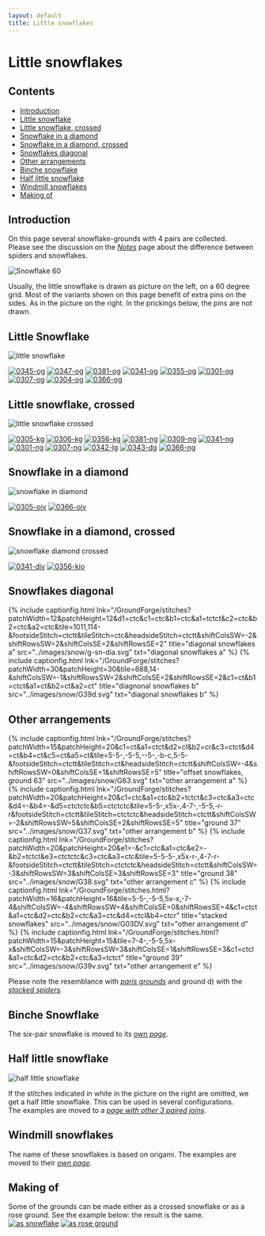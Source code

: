 ```yaml
---
layout: default
title: Little snowflakes
---
```


# Little snowflakes

## Contents

* [Introduction](#introduction)
* [Little snowflake](#little-snowflake)
* [Little snowflake, crossed](#little-snowflake-crossed)
* [Snowflake in a diamond](#snowflake-in-a-diamond)
* [Snowflake in a diamond, crossed](#snowflake-in-a-diamond-crossed)
* [Snowflakes diagonal](#snowflakes-diagonal)
* [Other arrangements](#other-arrangements)
* [Binche snowflake](#binche-snowflake)
* [Half little snowflake](#half-little-snowflake)
* [Windmill snowflakes](#windmill-snowflakes)
* [Making of](#making-of)

## Introduction

On this page several snowflake-grounds with 4 pairs are collected.     
Please see the discussion on the [_Notes_][page-tips] page about the difference between spiders and snowflakes.     

![Snowflake 60][p-snow-60]

Usually, the little snowflake is drawn as picture on the left, on a 60 degree grid. Most of the variants shown on this page benefit of extra pins on the sides. As in the picture on the right. In the prickings below, the pins are not drawn.             
<p style="clear: both"></p>

[p-snow-60]: ../images/snow/w-little-snow.png?align=right "snowflake drawing"

## Little Snowflake

![little snowflake][p-little-snow]

[![0345-og][P-0345-og]][T-0345-og] 
[![0347-og][P-0347-og]][T-0347-og] 
[![0381-og][P-0381-og]][T-0381-og] 
[![0341-og][P-0341-og]][T-0341-og] 
[![0355-og][P-0355-og]][T-0355-og] 
[![0301-og][P-0301-og]][T-0301-og] 
[![0307-og][P-0307-og]][T-0307-og] 
[![0304-og][P-0304-og]][T-0304-og] 
[![0366-og][P-0366-og]][T-0366-og]
<p style="clear: both"></p>

[p-little-snow]: ../images/snow/g-sn-oo.svg?align=right "little snowflake"
[P-0345-og]: ../images/snow/0345-og.png "0345-O"
[P-0347-og]: ../images/snow/0347-og.png "0347-O"
[P-0381-og]: ../images/snow/0381-og.png "0381-O"
[P-0341-og]: ../images/snow/0341-og.png "half stitch spider, 0341-O"
[P-0304-og]: ../images/snow/0304-og.png "0304-O"
[P-0355-og]: ../images/snow/0355-og.png "0355-O"
[P-0301-og]: ../images/snow/0301-og.png "s Gravenmoers, 0301-O"
[P-0307-og]: ../images/snow/0307-og.png "0307-O"
[P-0366-og]: ../images/snow/0366-og.png "0366-O"

[T-0345-og]: /GroundForge/stitches?patchWidth=12&patchHeight=20&c1=cr&a1=cl&b2=ctc&c3=c&a3=c&d4=tct&b4=tct&tile=5-5-,-5--,B-C-,-5-5&footsideStitch=ctctt&tileStitch=ct&headsideStitch=ctctt&shiftColsSW=-2&shiftRowsSW=4&shiftColsSE=2&shiftRowsSE=4
[T-0347-og]: /GroundForge/stitches?patchWidth=12&patchHeight=20&c1=c&a1=c&b2=ctc&c3=c&a3=c&d4=tct&b4=tct&tile=5-5-,-5--,B-C-,-5-5&footsideStitch=ctctt&tileStitch=ct&headsideStitch=ctctt&shiftColsSW=-2&shiftRowsSW=4&shiftColsSE=2&shiftRowsSE=4
[T-0381-og]: /GroundForge/stitches?patchWidth=12&patchHeight=20&c1=ct&a1=ct&b2=ct&c3=ct&a3=ct&d4=ct&b4=ct&tile=5-5-,-5--,B-C-,-5-5&footsideStitch=ctctt&tileStitch=ct&headsideStitch=ctctt&shiftColsSW=-2&shiftRowsSW=4&shiftColsSE=2&shiftRowsSE=4
[T-0341-og]: /GroundForge/stitches?patchWidth=12&patchHeight=16&c1=ctr&a1=ctl&b2=ctct&c3=ct&a3=ct&d4=ct&b4=ct&tile=5-5-,-5--,B-C-,-5-5&footsideStitch=ctctt&tileStitch=ct&headsideStitch=ctctt&shiftColsSW=-2&shiftRowsSW=4&shiftColsSE=2&shiftRowsSE=4
[T-0304-og]: /GroundForge/stitches?patchWidth=12&patchHeight=16&c1=cr&a1=cl&b2=c&c3=c&a3=c&d4=ctct&b4=tctc&tile=5-5-,-5--,B-C-,-5-5&footsideStitch=ctctt&tileStitch=c&headsideStitch=ctctt&shiftColsSW=-2&shiftRowsSW=4&shiftColsSE=2&shiftRowsSE=4
[T-0355-og]: /GroundForge/stitches?patchWidth=12&patchHeight=16&c1=cr&a1=cl&b2=ctc&c3=c&a3=c&d4=tctct&b4=tctct&tile=5-5-,-5--,B-C-,-5-5&footsideStitch=ctctt&tileStitch=ctct&headsideStitch=ctctt&shiftColsSW=-2&shiftRowsSW=4&shiftColsSE=2&shiftRowsSE=4
[T-0301-og]: /GroundForge/stitches?patchWidth=12&patchHeight=16&c1=ctr&a1=ctl&b2=ct&c3=ct&a3=ct&d4=cttct&b4=cttct&tile=5-5-,-5--,B-C-,-5-5&footsideStitch=ctctt&tileStitch=ctct&headsideStitch=ctctt&shiftColsSW=-2&shiftRowsSW=4&shiftColsSE=2&shiftRowsSE=4
[T-0307-og]: /GroundForge/stitches?patchWidth=12&patchHeight=16&c1=ct&a1=ct&b2=ctct&c3=c&a3=c&d4=tctct&b4=tctct&tile=5-5-,-5--,B-C-,-5-5&footsideStitch=ctctt&tileStitch=ctct&headsideStitch=ctctt&shiftColsSW=-2&shiftRowsSW=4&shiftColsSE=2&shiftRowsSE=4
[T-0366-og]: /GroundForge/stitches?patchWidth=16&patchHeight=20&c1=ctc&a1=ctc&b2=tctct&c3=ctc&a3=ctc&d4=ctc&b4=ctc&tile=5-5-,-5--,B-C-,-5-5&footsideStitch=ctctt&tileStitch=ctc&headsideStitch=ctctt&shiftColsSW=-2&shiftRowsSW=4&shiftColsSE=2&shiftRowsSE=4

## Little snowflake, crossed

![little snowflake crossed][p-sn-cr]

[![0305-kg][P-0305-kg]][T-0305-kg]
[![0306-kg][P-0306-kg]][T-0306-kg] 
[![0356-kg][P-0356-kg]][T-0356-kg] 
[![0381-ng][P-0381-ng]][T-0381-ng] 
[![0309-ng][P-0309-ng]][T-0309-ng] 
[![0341-ng][P-0341-ng]][T-0341-ng] 
[![0301-ng][P-0301-ng]][T-0301-ng] 
[![0307-ng][P-0307-ng]][T-0307-ng] 
[![0342-lg][P-0342-lg]][T-0342-lg] 
[![0343-dg][P-0343-dg]][T-0343-dg] 
[![0366-ng][P-0366-ng]][T-0366-ng] 
<p style="clear: both"></p>

[p-sn-cr]: ../images/snow/g-sn-cr.svg?align=right "little snowflake, crossed"
[P-0305-kg]: ../images/snow/0305-kg.png "0305-K"
[P-0306-kg]: ../images/snow/0306-kg.png "0306-K"
[P-0356-kg]: ../images/snow/0356-kg.png "0356-K"
[P-0381-ng]: ../images/snow/0381-ng.png "0381-N"
[P-0309-ng]: ../images/snow/0309-ng.png "0309-N"
[P-0341-ng]: ../images/snow/0341-ng.png "0341-N"
[P-0301-ng]: ../images/snow/0301-ng.png "s Gravenmoers, 0301-N"
[P-0307-ng]: ../images/snow/0307-ng.png "0307-N"
[P-0342-lg]: ../images/snow/0342-lg.png "0342-L"
[P-0343-dg]: ../images/snow/0343-dg.png "0343-D"
[P-0366-ng]: ../images/snow/0366-ng.png "0366-N"

[T-0305-kg]: /GroundForge/stitches?patchWidth=24&patchHeight=24&e1=c&c1=c&h2=tctct&f2=c&d2=tctct&b2=c&g3=cl&a3=cr&h4=tct&tile=--B-C---,-E-5-O-K,5-----5-,-------5&footsideStitch=ctctt&tileStitch=ct&headsideStitch=ctctt&shiftColsSW=-4&shiftRowsSW=4&shiftColsSE=4&shiftRowsSE=4
[T-0306-kg]: /GroundForge/stitches?patchWidth=24&patchHeight=24&c1=c&e1=c&b2=c&d2=tctc&f2=c&h2=ctct&a3=cr&g3=cl&h4=tct&shiftColsSE=4&shiftRowsSE=4&shiftColsSW=-4&shiftRowsSW=4&tile=--B-C---,-E-5-O-K,5-----5-,-------5
[T-0356-kg]: /GroundForge/stitches?patchWidth=20&patchHeight=20&e1=c&c1=c&h2=ctct&f2=c&d2=tctc&b2=c&g3=cl&a3=cr&h4=ctc&tile=--B-C---,-E-5-O-K,5-----5-,-------5&footsideStitch=ctctt&tileStitch=ct&headsideStitch=ctctt&shiftColsSW=-4&shiftRowsSW=4&shiftColsSE=4&shiftRowsSE=4
[T-0381-ng]: /GroundForge/stitches?patchWidth=20&patchHeight=20&e1=ct&c1=ct&h2=ct&f2=ct&d2=ct&b2=ct&g3=ct&a3=ct&h4=ct&tile=--B-C---,-E-5-O-K,5-----5-,-------5&footsideStitch=ctctt&tileStitch=ct&headsideStitch=ctctt&shiftColsSW=-4&shiftRowsSW=4&shiftColsSE=4&shiftRowsSE=4
[T-0309-ng]: /GroundForge/stitches?patchWidth=24&patchHeight=24&e1=c&c1=c&h2=ctc&f2=tct&d2=ctc&b2=tct&g3=cl&a3=cr&h4=tct&tile=--B-C---,-E-5-O-K,5-----5-,-------5&footsideStitch=ctctt&tileStitch=ctct&headsideStitch=ctctt&shiftColsSW=-4&shiftRowsSW=4&shiftColsSE=4&shiftRowsSE=4
[T-0341-ng]: /GroundForge/stitches?patchWidth=20&patchHeight=20&e1=ct&c1=ct&h2=ct&f2=ct&d2=ct&b2=ct&g3=ct&a3=ct&h4=ctct&tile=--B-C---,-E-5-O-K,5-----5-,-------5&footsideStitch=ctctt&tileStitch=ct&headsideStitch=ctctt&shiftColsSW=-4&shiftRowsSW=4&shiftColsSE=4&shiftRowsSE=4
[T-0301-ng]: /GroundForge/stitches?patchWidth=16&patchHeight=16&e1=ct&c1=ct&h2=cttct&f2=ct&d2=cttct&b2=ct&g3=ctl&a3=ctr&h4=ct&tile=--B-C---,-E-5-O-K,5-----5-,-------5&tileStitch=ct&shiftColsSW=-4&shiftRowsSW=4&shiftColsSE=4&shiftRowsSE=4
[T-0307-ng]: /GroundForge/stitches?patchWidth=24&patchHeight=24&e1=ct&c1=ct&h2=ctct&f2=ct&d2=ctct&b2=ct&g3=ct&a3=ct&h4=ctct&tile=--B-C---,-E-5-O-K,5-----5-,-------5&footsideStitch=ctctt&tileStitch=ct&headsideStitch=ctctt&shiftColsSW=-4&shiftRowsSW=4&shiftColsSE=4&shiftRowsSE=4
[T-0342-lg]: /GroundForge/stitches?patchWidth=20&patchHeight=20&e1=c&c1=c&h2=ct&f2=ctc&d2=tc&b2=ctc&g3=ct&a3=ct&h4=ctct&tile=--B-C---,-E-5-O-K,5-----5-,-------5&footsideStitch=ctctt&tileStitch=ctct&headsideStitch=ctctt&shiftColsSW=-4&shiftRowsSW=4&shiftColsSE=4&shiftRowsSE=4
[T-0343-dg]: /GroundForge/stitches?patchWidth=20&patchHeight=20&e1=ct&c1=ct&h2=ct&f2=ctct&d2=ct&b2=ctct&g3=c&a3=c&h4=tctct&tile=--B-C---,-E-5-O-K,5-----5-,-------5&footsideStitch=ctctt&tileStitch=ct&headsideStitch=ctctt&shiftColsSW=-4&shiftRowsSW=4&shiftColsSE=4&shiftRowsSE=4
[T-0366-ng]: /GroundForge/stitches?patchWidth=20&patchHeight=20&e1=ctc&c1=ctc&h2=ctc&f2=tct&d2=ctc&b2=tct&g3=ctc&a3=ctc&h4=tctct&tile=--B-C---,-E-5-O-K,5-----5-,-------5&footsideStitch=ctctt&tileStitch=ctc&headsideStitch=ctctt&shiftColsSW=-4&shiftRowsSW=4&shiftColsSE=4&shiftRowsSE=4

## Snowflake in a diamond

![snowflake in diamond][p-snow-diamond]

[![0305-oiv][P-0305-oiv]][T-0305-oiv] 
[![0366-oiv][P-0366-oiv]][T-0366-oiv]
<p style="clear: both"></p>

[p-snow-diamond]: ../images/snow/g-sn-uni-sq.svg?align=right "snowflake in a diamond"
[P-0305-oiv]: ../images/snow_4/0305-oiv.png "0305-O"
[P-0366-oiv]: ../images/snow_4/0366-oiv.png "0366-I"

[T-0305-oiv]: /GroundForge/stitches?patchWidth=12&patchHeight=12&a1=ct&d1=ctctt&b2=ctr&c2=ctctt&d2=ctct&e2=ctctt&f2=ctl&a3=ctctt&b3=ctctt&c3=ct&e3=ct&f3=ctctt&shiftColsSE=3&shiftRowsSE=3&shiftColsSW=-3&shiftRowsSW=3&tile=5--5--,-C632B,566-22
[T-0366-oiv]: /GroundForge/stitches?patchWidth=12&patchHeight=12&paintStitches=ctct&d1=ctct&a1=tctct&f2=ctcl&e2=ctct&d2=ctc&c2=ctct&b2=ctcr&f3=ctct&e3=ctc&c3=ctc&b3=ctct&a3=ctct&tile=5--5--,-C632B,566-22&shiftColsSW=-3&shiftRowsSW=3&shiftColsSE=3&shiftRowsSE=3

## Snowflake in a diamond, crossed

![snowflake diamond crossed][p-snow-diax]

[![0341-div][P-0341-div]][T-0341-div] 
[![0356-kio][P-0356-kio]][T-0356-kio]   
<p style="clear: both"></p>

[p-snow-diax]: ../images/snow/g-sn-uni-sc.svg?align=right "snowflake crossed in a diamond"
[P-0341-div]: ../images/snow_4/0341-div.png "0341-D"
[P-0356-kio]: ../images/snow_4/0356-kio.png "0356-K"

[T-0341-div]: /GroundForge/stitches?patchWidth=17&patchHeight=16&j1=ctctt&f1=ctctt&d1=ctct&c1=ct&b1=ctct&d2=ct&b2=ct&h3=ctctt&c3=ctct&d4=ct&b4=ct&j5=ctctt&f5=ctctt&d5=ctctt&c5=ct&b5=ctctt&tile=-O3E-5---5,-4-7--W-Y-,--5----5--,-B-C--Y-W-,-158-L---H&tileStitch=ctct&shiftColsSW=-5&shiftRowsSW=5&shiftColsSE=5&shiftRowsSE=5
[T-0356-kio]: /GroundForge/stitches?patchWidth=17&patchHeight=16&j1=ctcl&f1=ctcr&d1=c&c1=ctct&b1=c&d2=cr&b2=cl&h3=ctct&c3=ctc&d4=c&b4=c&j5=ctcr&f5=ctcl&d5=c&c5=tctc&b5=c&tile=-O3E-5---5,-4-7--W-Y-,--5----5--,-B-C--Y-W-,-158-L---H&footsideStitch=tctct&tileStitch=ctc&headsideStitch=tctct&shiftColsSW=-5&shiftRowsSW=5&shiftColsSE=5&shiftRowsSE=5

## Snowflakes diagonal

{% include captionfig.html
    lnk="/GroundForge/stitches?patchWidth=12&patchHeight=12&d1=ctc&c1=ctc&b1=ctc&a1=tctct&c2=ctc&b2=ctc&a2=ctc&tile=1011,114-&footsideStitch=ctctt&tileStitch=ctc&headsideStitch=ctctt&shiftColsSW=-2&shiftRowsSW=2&shiftColsSE=2&shiftRowsSE=2"
    title="diagonal snowflakes a"
    src="../images/snow/g-sn-dia.svg"
    txt="diagonal snowflakes a"
%} 
{% include captionfig.html
    lnk="/GroundForge/stitches?patchWidth=30&patchHeight=30&tile=688,14-&shiftColsSW=-1&shiftRowsSW=2&shiftColsSE=2&shiftRowsSE=2&c1=ct&b1=ctct&a1=ct&b2=ct&a2=ct"
    title="diagnonal snowflakes b"
    src="../images/snow/G39d.svg"
    txt="diagonal snowflakes b"
%} 
<p style="clear: both"></p>

## Other arrangements

{% include captionfig.html
    lnk="/GroundForge/stitches?patchWidth=15&patchHeight=20&c1=ct&a1=ctct&d2=cl&b2=cr&c3=ctct&d4=ct&b4=ct&c5=ct&a5=ct&tile=5-5-,-5-5,--5-,-b-c,5-5-&footsideStitch=ctctt&tileStitch=ct&headsideStitch=ctctt&shiftColsSW=-4&shiftRowsSW=0&shiftColsSE=1&shiftRowsSE=5"
    title="offset snowflakes, ground 63"
    src="../images/snow/G63.svg"
    txt="other arrangement a"
%} 
{% include captionfig.html
    lnk="/GroundForge/stitches?patchWidth=20&patchHeight=20&c1=ctc&a1=ctc&b2=tctct&c3=ctc&a3=ctc&d4=-&b4=-&d5=ctctctc&b5=ctctctc&tile=5-5-,x5x-,4-7-,-5-5,-r-r&footsideStitch=ctctt&tileStitch=ctctctc&headsideStitch=ctctt&shiftColsSW=-2&shiftRowsSW=5&shiftColsSE=2&shiftRowsSE=5"
    title="ground 37"
    src="../images/snow/G37.svg"
    txt="other arrangement b"
%} 
{% include captionfig.html
    lnk="/GroundForge/stitches?patchWidth=20&patchHeight=20&e1=-&c1=ctc&a1=ctc&e2=-&b2=tctct&e3=ctctctc&c3=ctc&a3=ctc&tile=5-5-5-,x5x-r-,4-7-r-&footsideStitch=ctctt&tileStitch=ctctctc&headsideStitch=ctctt&shiftColsSW=-3&shiftRowsSW=3&shiftColsSE=3&shiftRowsSE=3"
    title="ground 38"
    src="../images/snow/G38.svg"
    txt="other arrangement c"
%} 
{% include captionfig.html
    lnk="/GroundForge/stitches.html?patchWidth=16&patchHeight=16&tile=5-5-,-5-5,5x-x,-7-4&shiftColsSW=-4&shiftRowsSW=4&shiftColsSE=0&shiftRowsSE=4&c1=ctct&a1=ctc&d2=ctc&b2=ctc&a3=ctc&d4=ctcl&b4=ctcr"
    title="stacked snowflakes"
    src="../images/snow/G03DV.svg"
    txt="other arrangement d"
%} 
{% include captionfig.html
    lnk="/GroundForge/stitches.html?patchWidth=15&patchHeight=15&tile=7-4-,-5-5,5x-x&shiftColsSW=-3&shiftRowsSW=3&shiftColsSE=1&shiftRowsSE=3&c1=ctcl&a1=ctc&d2=ctc&b2=ctc&a3=tctct"
    title="ground 39"
    src="../images/snow/G39v.svg"
    txt="other arrangement e"
%} 
<p style="clear: both"></p>

Please note the resemblance with [_paris grounds_][page-paris-alt] and ground d) with the [_stacked spiders_][page-st-sp]. 

[page-st-sp]: ../docs/spiders#stacked-spiders
[page-paris-alt]: ../docs/paris#another-arrangement

## Binche Snowflake

The six-pair snowflake is moved to its [_own page_][page_snow_6].

## Half little snowflake

![half little snowflake][p-half-snowflake]

If the stitches indicated in white in the picture on the right are omitted, we get a half little snowflake. This can be used in several configurations.  
The examples are moved to a [_page with other 3 paired joins_][page-snow-3].
<p style="clear: both"></p>

[p-half-snowflake]: ../images/snow/half-snowflake.png?align=right "half little snowflake"

## Windmill snowflakes

The name of these snowflakes is based on origami. The examples are moved to their [_own page_][page_wind].

## Making of

Some of the grounds can be made either as a crossed snowflake or as a rose ground. See the example below: the result is the same.  
[![as snowflake][pp-0356-kg]][tt-0356-kg] 
[![as rose ground][pp-0116-kg]][tt-0116-kg]
<p style="clear: both"></p>
   
[pp-0116-kg]: ../images/snow_4/0116-kg-s.png "0116-K and 0356-K as a rose ground"
[pp-0356-kg]: ../images/snow_4/0356-kg-s.png "0356-K and 0116-K as a crossed snowflake ground"

[tt-0116-kg]: /GroundForge/stitches?patchWidth=12&patchHeight=16&d1=c&c1=ctctc&b1=c&a1=ctctc&d2=ctc&b2=ctc&tile=5831,-4-7&footsideStitch=ctctt&tileStitch=ctct&headsideStitch=ctctt&shiftColsSW=-2&shiftRowsSW=2&shiftColsSE=2&shiftRowsSE=2
[tt-0356-kg]: /GroundForge/stitches?patchWidth=20&patchHeight=20&e1=c&c1=c&h2=ctct&f2=c&d2=tctc&b2=c&g3=cl&a3=cr&h4=ctc&tile=--B-C---,-E-5-O-K,5-----5-,-------5&footsideStitch=ctctt&tileStitch=ct&headsideStitch=ctctt&shiftColsSW=-4&shiftRowsSW=4&shiftColsSE=4&shiftRowsSE=4


[page-spiders]: ../docs/spiders#binche-spiders
[page-tips]: ../docs/tricks#ground-names
[page-rose]: ../docs/roses#rose-ground-in-a-diamond
[page-snow-3]: ../docs/snow_3#half_little_snowflake
[page_snow_6]: ../docs/snow_6#binche-snowflakes
[page_wind]: ../docs/windmills



